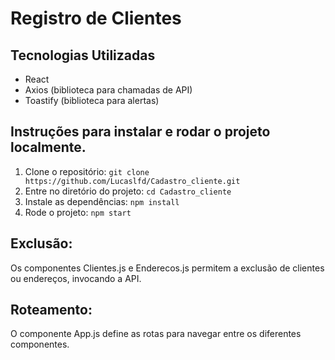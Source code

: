 # Registro de Clientes
## Tecnologias Utilizadas

- React
- Axios (biblioteca para chamadas de API)
- Toastify (biblioteca para alertas)
## Instruções para instalar e rodar o projeto localmente.

1. Clone o repositório: `git clone https://github.com/Lucaslfd/Cadastro_cliente.git`
2. Entre no diretório do projeto: `cd Cadastro_cliente`
3. Instale as dependências: `npm install`
4. Rode o projeto: `npm start`

## Exclusão:

Os componentes Clientes.js e Enderecos.js permitem a exclusão de clientes ou endereços, invocando a API.
## Roteamento:

O componente App.js define as rotas para navegar entre os diferentes componentes.
